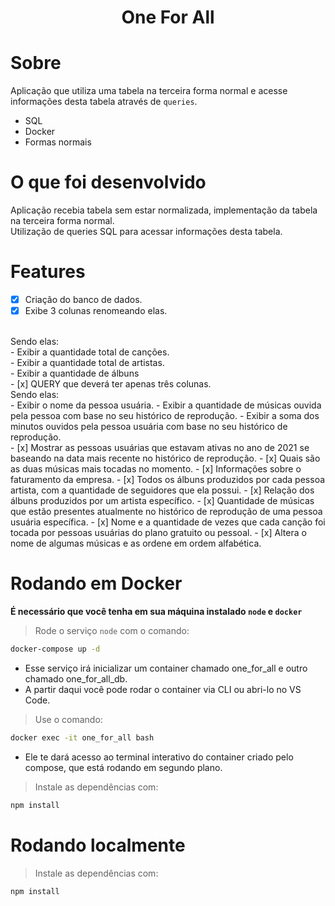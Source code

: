 <h1 align="center">One For All</h1>

# Sobre

Aplicação que utiliza uma tabela na terceira forma normal e acesse informações desta tabela através de `queries`.
<br />
- SQL
- Docker
- Formas normais

# O que foi desenvolvido 

Aplicação recebia tabela sem estar normalizada, implementação da tabela na terceira forma normal.
<br />
Utilização de queries SQL para acessar informações desta tabela.

# Features

- [x] Criação do banco de dados.
- [x] Exibe 3 colunas renomeando elas.
<br />
    Sendo elas:
<br />
     - Exibir a quantidade total de canções.
<br />
     - Exibir a quantidade total de artistas.
<br />
     - Exibir a quantidade de álbuns
<br />
- [x] QUERY que deverá ter apenas três colunas.
<br />
    Sendo elas: 
<br />
     - Exibir o nome da pessoa usuária.
     - Exibir a quantidade de músicas ouvida pela pessoa com base no seu histórico de reprodução.
     - Exibir a soma dos minutos ouvidos pela pessoa usuária com base no seu histórico de reprodução.
<br />
- [x] Mostrar as pessoas usuárias que estavam ativas no ano de 2021 se baseando na data mais recente no histórico de reprodução.
- [x] Quais são as duas músicas mais tocadas no momento.
- [x] Informações sobre o faturamento da empresa.
- [x] Todos os álbuns produzidos por cada pessoa artista, com a quantidade de seguidores que ela possui.
- [x] Relação dos álbuns produzidos por um artista específico.
- [x] Quantidade de músicas que estão presentes atualmente no histórico de reprodução de uma pessoa usuária específica.
- [x] Nome e a quantidade de vezes que cada canção foi tocada por pessoas usuárias do plano gratuito ou pessoal.
- [x] Altera o nome de algumas músicas e as ordene em ordem alfabética.

# Rodando em Docker
<strong>É necessário que você tenha em sua máquina instalado `node` e `docker`</strong>

>Rode o serviço `node` com o comando:

```bash
docker-compose up -d
``` 

- Esse serviço irá inicializar um container chamado one_for_all e outro chamado one_for_all_db.
- A partir daqui você pode rodar o container via CLI ou abri-lo no VS Code.

>Use o comando:

```bash
docker exec -it one_for_all bash
```

- Ele te dará acesso ao terminal interativo do container criado pelo compose, que está rodando em segundo plano.

>Instale as dependências com:

```bash
npm install
```

# Rodando localmente

>Instale as dependências com:

```bash
npm install
```
